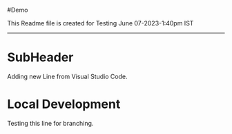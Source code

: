 #Demo

This Readme file is created for Testing 
June 07-2023-1:40pm IST

---------------------------
# SubHeader

Adding new Line from Visual Studio Code.


# Local Development

Testing this line for branching.